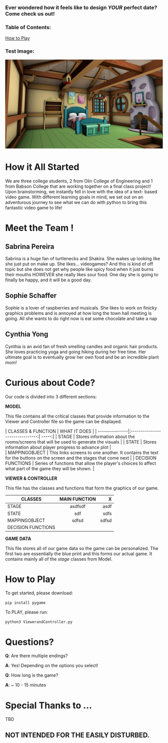 
### Ever wondered how it feels like to design *YOUR* perfect date? Come check us out!


### Table of Contents:

[How to Play](#How-to-Play)


### Test Image:
![](bedroom.png)

# How it All Started

We are three college students, 2 from Olin College of Engineering and 1 from Babson College that are working together on a final class project! Upon brainstorming, we instantly fell in love with the idea of a text- based video game. With different learning goals in mind, we set out on an adventurous journey to see what we can do with python to bring this fantastic video game to life!



# Meet the Team !

## Sabrina Pereira

Sabrina is a huge fan of turtlenecks and Shakira. She wakes up looking like she just put on make up. She likes... videogames? And this is kind of off topic but she does not get why people like spicy food when it just burns their mouths HOWEVER she really likes sour food. One day she is going to finally be happy, and it will be a good day.

## Sophie Schaffer

Sophie is a lover of raspberries and musicals. She likes to work on finicky graphics problems and is annoyed at how long the town hall meeting is going. All she wants to do right now is eat some chocolate and take a nap

## Cynthia Yong

Cynthia is an avid fan of fresh smelling candles and organic hair products. She loves practicing yoga and going hiking during her free time. Her ultimate goal is to eventually grow her own food and be an incredible plant mom!



# Curious about Code?

Our code is divided into 3 different sections:

**MODEL**

  This file contains all the critical classes that provide information to the Viewer and Controller file so the game can be displayed.

  | CLASSES & FUNCTION   | WHAT IT DOES |
  | ---------------|:-------------------------------:| -----:|
  | STAGE | Stores information about the rooms/screens that will be used to generate the visuals |
  | STATE | Stores information about player progress to advance plot |    
  | MAPPINGOBJECT | This links screens to one another. It contains the text for the buttons on the screen and the stages that come next |
  | DECISION FUNCTIONS | Series of functions that allow the player's choices to affect what part of the game they will be shown. |

**VIEWER & CONTROLLER**

  This file has the classes and functions that form the graphics of our game.

  | CLASSES   | MAIN FUNCTION | X  |
  | --------|:-------:| -----:|
  |STAGE  | asdfsdf | asdf |
  | STATE | sdf      |   sdfs |
  | MAPPINGOBJECT | sdfsd      |    sdfsd |
  | DECISION FUNCTIONS |


**GAME DATA**

  This file stores all of our game data so the game can be personalized. The first two are essentially the blue print and this forms our actual game. It contains mainly all of the *stage* classes from Model.



# How to Play

To get started, please download:  

```
pip install pygame
```

To PLAY, please run:

```
python3 ViewerandController.py
```



# Questions?

**Q**: Are there multiple endings?

**A**: Yes! Depending on the options you select!

**Q**: How long is the game?

**A**: ~ 10 - 15 minutes

# Special Thanks to ...

TBD

## NOT INTENDED FOR THE EASILY DISTURBED.
